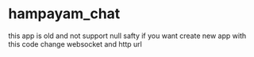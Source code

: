 # hampayam_chat
this app is old and not support null safty
if you want create new app with this code change websocket and http url 
